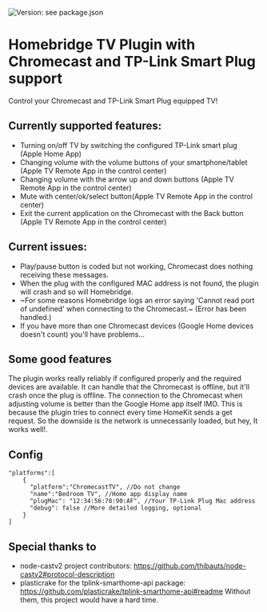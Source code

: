 ![Version: see package.json](https://img.shields.io/github/package-json/v/berenteb/homebridge-chromecast-tv)
# Homebridge TV Plugin with Chromecast and TP-Link Smart Plug support
Control your Chromecast and TP-Link Smart Plug equipped TV!
## Currently supported features:
- Turning on/off TV by switching the configured TP-Link smart plug (Apple Home App)
- Changing volume with the volume buttons of your smartphone/tablet (Apple TV Remote App in the control center)
- Changing volume with the arrow up and down buttons (Apple TV Remote App in the control center)
- Mute with center/ok/select button(Apple TV Remote App in the control center)
- Exit the current application on the Chromecast with the Back button (Apple TV Remote App in the control center)

## Current issues:
- Play/pause button is coded but not working, Chromecast does nothing receiving these messages.
- When the plug with the configured MAC address is not found, the plugin will crash and so will Homebridge.
- ~For some reasons Homebridge logs an error saying 'Cannot read port of undefined' when connecting to the Chromecast.~ (Error has been handled.)
- If you have more than one Chromecast devices (Google Home devices doesn't count) you'll have problems...

## Some good features
The plugin works really reliably if configured properly and the required devices are available. It can handle that the Chromecast is offline, but it'll crash once the plug is offline. The connection to the Chromecast when adjusting volume is better than the Google Home app itself IMO. This is because the plugin tries to connect every time HomeKit sends a get request. So the downside is the network is unnecessarily loaded, but hey, It works well!.

## Config
```
"platforms":[
    {
      "platform":"ChromecastTV", //Do not change
      "name":"Bedroom TV", //Home app display name
      "plugMac": "12:34:56:78:90:AF", //Your TP-Link Plug Mac address
      "debug": false //More detailed logging, optional
    }
]
```

## Special thanks to
- node-castv2 project contributors: https://github.com/thibauts/node-castv2#protocol-description
- plasticrake for the tplink-smarthome-api package: https://github.com/plasticrake/tplink-smarthome-api#readme
Without them, this project would have a hard time.
